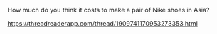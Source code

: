 How much do you think it costs to make a pair of Nike shoes in Asia?

https://threadreaderapp.com/thread/1909741170953273353.html
